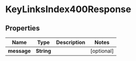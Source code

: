 

# KeyLinksIndex400Response

## Properties

Name | Type | Description | Notes
------------ | ------------- | ------------- | -------------
**message** | **String** |  |  [optional]



